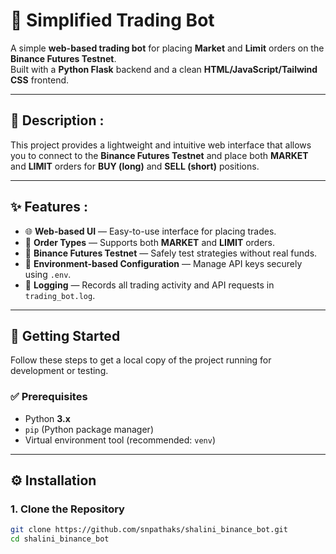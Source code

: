 # 🧠 Simplified Trading Bot

A simple **web-based trading bot** for placing **Market** and **Limit** orders on the **Binance Futures Testnet**.  
Built with a **Python Flask** backend and a clean **HTML/JavaScript/Tailwind CSS** frontend.

---

## 🚀 Description :

This project provides a lightweight and intuitive web interface that allows you to connect to the **Binance Futures Testnet** and place both **MARKET** and **LIMIT** orders for **BUY (long)** and **SELL (short)** positions.

---

## ✨ Features :

- 🌐 **Web-based UI** — Easy-to-use interface for placing trades.  
- 💱 **Order Types** — Supports both **MARKET** and **LIMIT** orders.  
- 🧪 **Binance Futures Testnet** — Safely test strategies without real funds.  
- 🔐 **Environment-based Configuration** — Manage API keys securely using `.env`.  
- 📝 **Logging** — Records all trading activity and API requests in `trading_bot.log`.

---

## 🧩 Getting Started

Follow these steps to get a local copy of the project running for development or testing.

### ✅ Prerequisites

- Python **3.x**
- `pip` (Python package manager)
- Virtual environment tool (recommended: `venv`)

---

## ⚙️ Installation

### 1. Clone the Repository
```bash
git clone https://github.com/snpathaks/shalini_binance_bot.git
cd shalini_binance_bot

